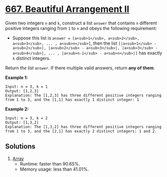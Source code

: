 # [667. Beautiful Arrangement II](https://leetcode.com/problems/beautiful-arrangement-ii/)

Given two integers `n` and `k`, construct a list `answer` that contains `n` different positive integers ranging from `1` to `n` and obeys the following requirement:

- Suppose this list is `answer = [a<sub>1</sub>, a<sub>2</sub>, a<sub>3</sub>, ... , a<sub>n</sub>]`, then the list `[|a<sub>1</sub> - a<sub>2</sub>|, |a<sub>2</sub> - a<sub>3</sub>|, |a<sub>3</sub> - a<sub>4</sub>|, ... , |a<sub>n-1</sub> - a<sub>n</sub>|]` has exactly `k` distinct integers.

Return _the list_ `answer`. If there multiple valid answers, return **any of them**.

**Example 1:**

```
Input: n = 3, k = 1
Output: [1,2,3]
Explanation: The [1,2,3] has three different positive integers ranging from 1 to 3, and the [1,1] has exactly 1 distinct integer: 1
```

**Example 2:**

```
Input: n = 3, k = 2
Output: [1,3,2]
Explanation: The [1,3,2] has three different positive integers ranging from 1 to 3, and the [2,1] has exactly 2 distinct integers: 1 and 2.
```

## Solutions
1. [Array](./BeautifulArrangementIi.java)
    - Runtime: faster than 90.65%.
    - Memory usage: less than 41.01%.
